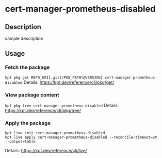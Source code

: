# cert-manager-prometheus-disabled

## Description
sample description

## Usage

### Fetch the package
`kpt pkg get REPO_URI[.git]/PKG_PATH[@VERSION] cert-manager-prometheus-disabled`
Details: https://kpt.dev/reference/cli/pkg/get/

### View package content
`kpt pkg tree cert-manager-prometheus-disabled`
Details: https://kpt.dev/reference/cli/pkg/tree/

### Apply the package
```
kpt live init cert-manager-prometheus-disabled
kpt live apply cert-manager-prometheus-disabled --reconcile-timeout=2m --output=table
```
Details: https://kpt.dev/reference/cli/live/
